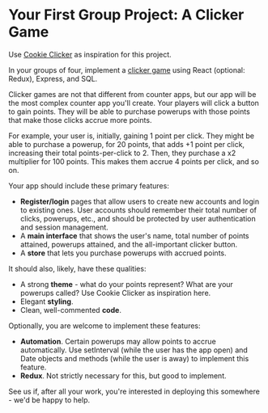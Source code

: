 # Your First Group Project: A Clicker Game

Use [Cookie Clicker](http://orteil.dashnet.org/cookieclicker/) as inspiration for this project.

In your groups of four, implement a [clicker game](https://en.wikipedia.org/wiki/Incremental_game) using React (optional: Redux), Express, and SQL.

Clicker games are not that different from counter apps, but our app will be the most complex counter app you'll create. Your players will click a button to gain points. They will be able to purchase powerups with those points that make those clicks accrue more points.

For example, your user is, initially, gaining 1 point per click. They might be able to purchase a powerup, for 20 points, that adds +1 point per click, increasing their total points-per-click to 2. Then, they purchase a x2 multiplier for 100 points. This makes them accrue 4 points per click, and so on.

Your app should include these primary features:

* **Register/login** pages that allow users to create new accounts and login to existing ones. User accounts should remember their total number of clicks, powerups, etc., and should be protected by user authentication and session management.
* A **main interface** that shows the user's name, total number of points attained, powerups attained, and the all-important clicker button.
* A **store** that lets you purchase powerups with accrued points.

It should also, likely, have these qualities:

* A strong **theme** - what do your points represent? What are your powerups called? Use Cookie Clicker as inspiration here.
* Elegant **styling**.
* Clean, well-commented **code**.

Optionally, you are welcome to implement these features:

* **Automation**. Certain powerups may allow points to accrue automatically. Use setInterval (while the user has the app open) and Date objects and methods (while the user is away) to implement this feature.
* **Redux**. Not strictly necessary for this, but good to implement.

See us if, after all your work, you're interested in deploying this somewhere - we'd be happy to help.
